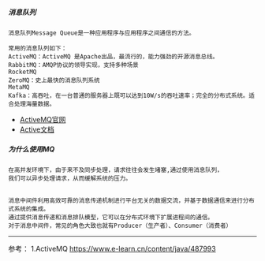 
##### 消息队列

    消息队列Message Queue是一种应用程序与应用程序之间通信的方法。

    常用的消息队列如下：
    ActiveMQ：ActiveMQ 是Apache出品，最流行的，能力强劲的开源消息总线。
    RabbitMQ：AMQP协议的领导实现，支持多种场景
    RocketMQ
    ZeroMQ：史上最快的消息队列系统
    MetaMQ
    Kafka：高吞吐，在一台普通的服务器上既可以达到10W/s的吞吐速率；完全的分布式系统。适合处理海量数据。


* [ActiveMQ官网](http://activemq.apache.org/)
* [Active文档](http://activemq.apache.org/getting-started.html#GettingStarted-MonitoringActiveMQ)

##### 为什么使用MQ
    在高并发环境下，由于来不及同步处理，请求往往会发生堵塞,通过使用消息队列，
    我们可以异步处理请求，从而缓解系统的压力。


    消息中间件利用高效可靠的消息传递机制进行平台无关的数据交流，并基于数据通信来进行分布式系统的集成。
    通过提供消息传递和消息排队模型，它可以在分布式环境下扩展进程间的通信。
    对于消息中间件，常见的角色大致也就有Producer（生产者）、Consumer（消费者）

---
参考：
1.ActiveMQ https://www.e-learn.cn/content/java/487993
